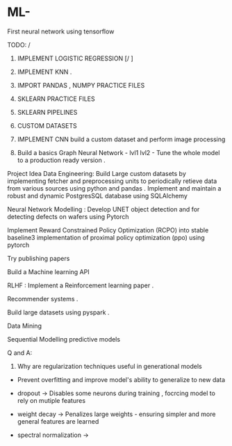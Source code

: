 # ML-
First neural network using tensorflow

TODO:                               /
1. IMPLEMENT LOGISTIC REGRESSION [\/ ]

2. IMPLEMENT KNN . 

3. IMPORT PANDAS , NUMPY PRACTICE FILES
4. SKLEARN PRACTICE FILES
5. SKLEARN PIPELINES
6. CUSTOM DATASETS 
7. IMPLEMENT CNN  build a custom dataset and perform image processing 
8. Build a basics Graph Neural Network - lvl1
lvl2 - Tune the whole model to a production ready version . 

Project Idea
Data Engineering: Build Large custom datasets by implementing fetcher and preprocessing  units to periodically
retieve data from various sources using python and pandas . Implement and maintain a robust and dynamic PostgresSQL 
database using SQLAlchemy

Neural Network Modelling : Develop UNET object detection and for detecting defects on wafers using Pytorch 

Implement Reward Constrained Policy Optimization (RCPO) into stable baseline3 implementation
of proximal policy optimization (ppo) using pytorch 

Try publishing papers 

Build a Machine learning API 

RLHF : Implement a Reinforcement learning paper . 

Recommender systems . 

Build large datasets using pyspark . 

Data Mining 

Sequential Modelling
predictive models 

Q and A:
1. Why are regularization techniques useful in generational models 
- Prevent overfitting and improve model's ability to generalize to new data 
- dropout -> Disables some neurons during training , focrcing model to rely on mutiple features 

- weight decay -> Penalizes large weights - ensuring simpler and more general features are learned 
- spectral normalization -> 